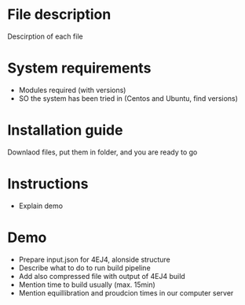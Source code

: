 # File description
Descirption of each file

# System requirements
+ Modules required (with versions)
+ SO the system has been tried in (Centos and Ubuntu, find versions) 

# Installation guide
Downlaod files, put them in folder, and you are ready to go

# Instructions
+ Explain demo 

# Demo
+ Prepare input.json for 4EJ4, alonside structure
+ Describe what to do to run build pipeline
+ Add also compressed file with output of 4EJ4 build
+ Mention time to build usually (max. 15min)
+ Mention equillibration and proudcion times in our computer server
